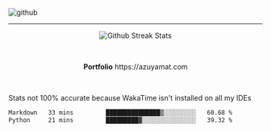 ![github](https://media.discordapp.net/attachments/881363147364118528/1142610121697021952/background.png?width=1000&height=300)<br>
___
<p align="center">
  <img alt="Github Streak Stats" src="https://streak-stats.demolab.com?user=Azuyamat&theme=transparent&hide_border=true"/>
</p><br>
<p align="center">
      <strong>Portfolio</strong> https://azuyamat.com
</p><br>

Stats not 100% accurate because WakaTime isn't installed on all my IDEs
<!--START_SECTION:waka-->

```txt
Markdown   33 mins         ███████████████▒░░░░░░░░░   60.68 %
Python     21 mins         █████████▓░░░░░░░░░░░░░░░   39.32 %
```

<!--END_SECTION:waka-->
